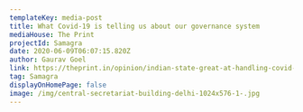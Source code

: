 ```yaml
---
templateKey: media-post
title: What Covid-19 is telling us about our governance system
mediaHouse: The Print
projectId: Samagra
date: 2020-06-09T06:07:15.820Z
author: Gaurav Goel
link: https://theprint.in/opinion/indian-state-great-at-handling-covid-like-crises-but-not-complexities/438350/
tag: Samagra
displayOnHomePage: false
image: /img/central-secretariat-building-delhi-1024x576-1-.jpg
---
```

